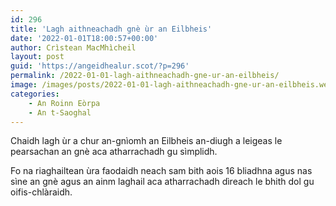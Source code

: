 ```yaml
---
id: 296
title: 'Lagh aithneachadh gnè ùr an Eilbheis'
date: '2022-01-01T18:00:57+00:00'
author: Crìstean MacMhìcheil
layout: post
guid: 'https://angeidhealur.scot/?p=296'
permalink: /2022-01-01-lagh-aithneachadh-gne-ur-an-eilbheis/
image: /images/posts/2022-01-01-lagh-aithneachadh-gne-ur-an-eilbheis.webp
categories:
    - An Roinn Eòrpa
    - An t-Saoghal
---
```


Chaidh lagh ùr a chur an-gnìomh an Eilbheis an-diugh a leigeas le pearsachan an gnè aca atharrachadh gu sìmplidh.

Fo na riaghailtean ùra faodaidh neach sam bith aois 16 bliadhna agus nas sìne an gnè agus an ainm laghail aca atharrachadh dìreach le bhith dol gu oifis-chlàraidh.

